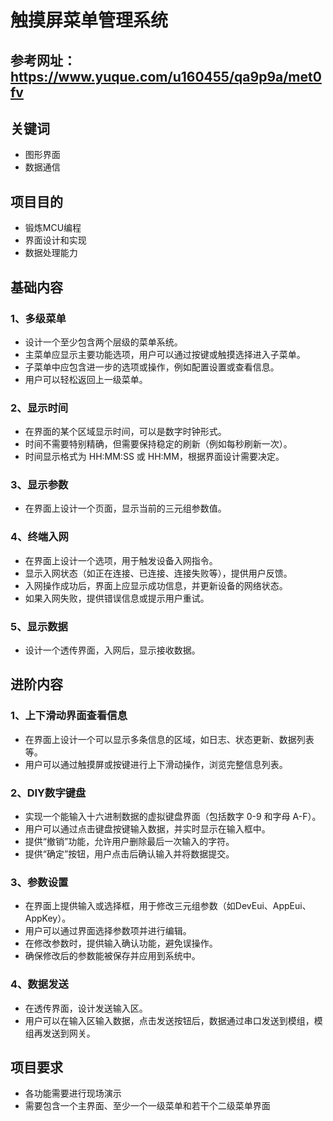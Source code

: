 # 触摸屏菜单管理系统
## 参考网址：https://www.yuque.com/u160455/qa9p9a/met0fv
## 关键词
- 图形界面
- 数据通信

## 项目目的
- 锻炼MCU编程
- 界面设计和实现
- 数据处理能力

## 基础内容
### 1、多级菜单
- 设计一个至少包含两个层级的菜单系统。
- 主菜单应显示主要功能选项，用户可以通过按键或触摸选择进入子菜单。
- 子菜单中应包含进一步的选项或操作，例如配置设置或查看信息。
- 用户可以轻松返回上一级菜单。
### 2、显示时间
- 在界面的某个区域显示时间，可以是数字时钟形式。
- 时间不需要特别精确，但需要保持稳定的刷新（例如每秒刷新一次）。
- 时间显示格式为 HH:MM:SS 或 HH:MM，根据界面设计需要决定。
### 3、显示参数
- 在界面上设计一个页面，显示当前的三元组参数值。
### 4、终端入网
- 在界面上设计一个选项，用于触发设备入网指令。
- 显示入网状态（如正在连接、已连接、连接失败等），提供用户反馈。
- 入网操作成功后，界面上应显示成功信息，并更新设备的网络状态。
- 如果入网失败，提供错误信息或提示用户重试。
### 5、显示数据
- 设计一个透传界面，入网后，显示接收数据。

## 进阶内容
### 1、上下滑动界面查看信息
- 在界面上设计一个可以显示多条信息的区域，如日志、状态更新、数据列表等。
- 用户可以通过触摸屏或按键进行上下滑动操作，浏览完整信息列表。
### 2、DIY数字键盘
- 实现一个能输入十六进制数据的虚拟键盘界面（包括数字 0-9 和字母 A-F）。
- 用户可以通过点击键盘按键输入数据，并实时显示在输入框中。
- 提供“撤销”功能，允许用户删除最后一次输入的字符。
- 提供“确定”按钮，用户点击后确认输入并将数据提交。
### 3、参数设置
- 在界面上提供输入或选择框，用于修改三元组参数（如DevEui、AppEui、AppKey）。
- 用户可以通过界面选择参数项并进行编辑。
- 在修改参数时，提供输入确认功能，避免误操作。
- 确保修改后的参数能被保存并应用到系统中。
### 4、数据发送
- 在透传界面，设计发送输入区。
- 用户可以在输入区输入数据，点击发送按钮后，数据通过串口发送到模组，模组再发送到网关。

## 项目要求
- 各功能需要进行现场演示
- 需要包含一个主界面、至少一个一级菜单和若干个二级菜单界面
